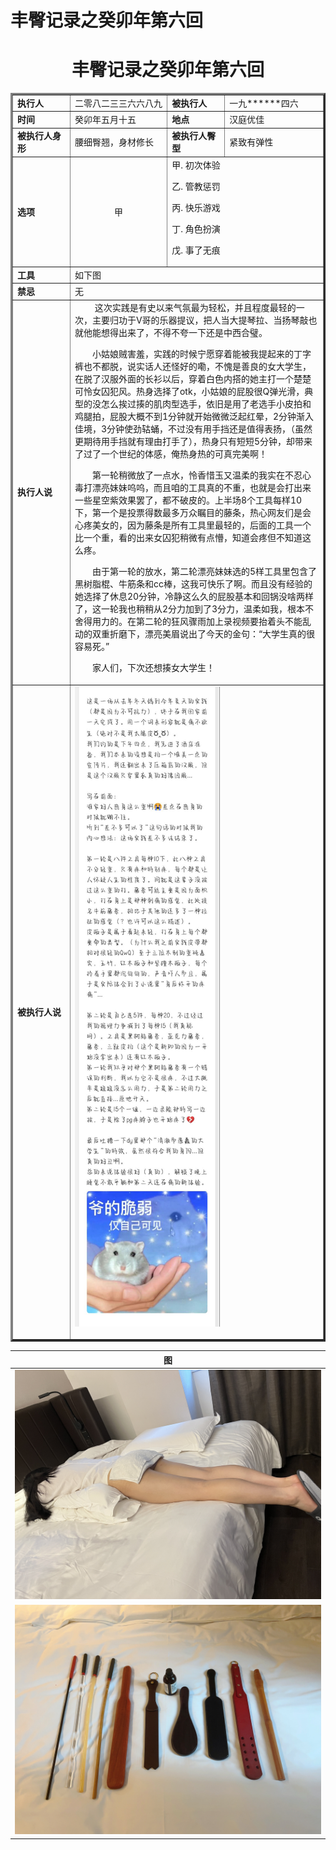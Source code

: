 # 丰臀记录之癸卯年第六回

# <center>丰臀记录之癸卯年第六回</center>
<style>
    .tdWidth{width: 18.5%}
</style>
<table border = "3">
    <tr>
        <td class = tdWidth><b>执行人</b></td>
        <td>二零八二三三六六八九</td>
        <td class = tdWidth><b>被执行人</b></td>
        <td>一九******四六</td>
    </tr>
    <tr>
        <td><b>时间</b></td>
        <td>癸卯年五月十五</td>
        <td><b>地点</b></td>
        <td>汉庭优佳</td>
    </tr>
    <tr>
        <td><b>被执行人身形</b></td>
        <td>腰细臀翘，身材修长</td>
        <td><b>被执行人臀型</b></td>
        <td>紧致有弹性</td>
    </tr>
    <tr>
        <td><b>选项</b></td>
        <td style="text-align: center;">甲</td>
        <td colspan =2>
        甲. 初次体验
        
乙. 管教惩罚

丙. 快乐游戏

丁. 角色扮演

戊. 事了无痕
        </td>
    </tr>
    <tr>
        <td><b>工具</b></td>
        <td colspan=3>如下图</td>
    </tr>
    <tr>
        <td><b>禁忌</b></td>
        <td colspan=3>无</td>
    </tr>
    <tr>
        <td><b>执行人说</b></td>
        <td colspan=3>
        &emsp;&emsp;
这次实践是有史以来气氛最为轻松，并且程度最轻的一次，主要归功于V哥的乐器提议，把人当大提琴拉、当扬琴敲也就他能想得出来了，不得不夸一下还是中西合璧。

&emsp;&emsp;小姑娘贼害羞，实践的时候宁愿穿着能被我提起来的丁字裤也不都脱，说实话人还怪好的嘞，不愧是善良的女大学生，在脱了汉服外面的长衫以后，穿着白色内搭的她主打一个楚楚可怜女囚犯风。热身选择了otk，小姑娘的屁股很Q弹光滑，典型的没怎么挨过揍的肌肉型选手，依旧是用了老选手小皮拍和鸡腿拍，屁股大概不到1分钟就开始微微泛起红晕，2分钟渐入佳境，3分钟使劲轱蛹，不过没有用手挡还是值得表扬，（虽然更期待用手挡就有理由打手了），热身只有短短5分钟，却带来了过了一个世纪的体感，俺热身热的可真完美啊！

&emsp;&emsp;第一轮稍微放了一点水，怜香惜玉又温柔的我实在不忍心毒打漂亮妹妹呜呜，而且咱的工具真的不重，也就是会打出来一些星空紫效果罢了，都不破皮的。上半场8个工具每样10下，第一个是投票得数最多万众瞩目的藤条，热心网友们是会心疼美女的，因为藤条是所有工具里最轻的，后面的工具一个比一个重，看的出来女囚犯稍微有点懵，知道会疼但不知道这么疼。

&emsp;&emsp;由于第一轮的放水，第二轮漂亮妹妹选的5样工具里包含了黑树脂棍、牛筋条和cc棒，这我可快乐了啊。而且没有经验的她选择了休息20分钟，冷静这么久的屁股基本和回锅没啥两样了，这一轮我也稍稍从2分力加到了3分力，温柔如我，根本不舍得用力的。在第二轮的狂风骤雨加上录视频要抬着头不能乱动的双重折磨下，漂亮美眉说出了今天的金句：“大学生真的很容易死。”
    
&emsp;&emsp;家人们，下次还想揍女大学生！
&emsp;&emsp;
        </td>
    </tr>
    <tr>
        <td><b>被执行人说</b></td>
        <td colspan=3>![](被执行人说.PNG)


</td>
    </tr>
</table>

|**图**|
|---|
|![冷敷图](  冷敷-癸卯年第六回.JPG "冷敷")
![工具图]( 工具-癸卯年第六回.JPG  "工具")|
